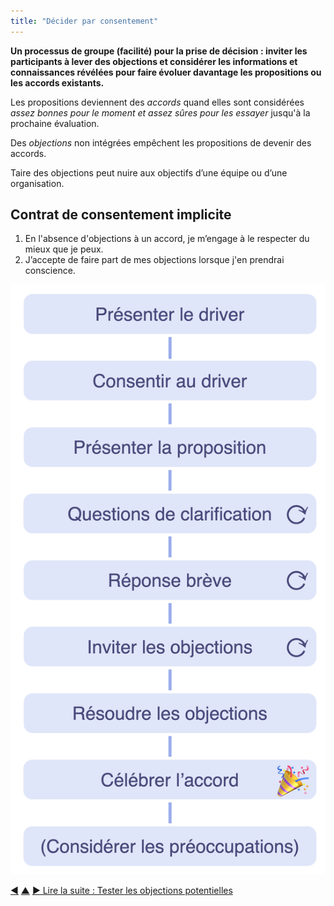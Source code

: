 ```yaml
---
title: "Décider par consentement"
---
```



<strong>Un processus de groupe (facilité) pour la prise de décision : inviter les participants à lever des objections et considérer les informations et connaissances révélées pour faire évoluer davantage les propositions ou les accords existants.</strong>

Les propositions deviennent des <dfn data-info="Accord: Une ligne directrice, un processus ou protocole établi de le but de guider le flux de valeur.">accords</dfn> quand elles sont considérées *assez bonnes pour le moment et assez sûres pour les essayer* jusqu'à la prochaine évaluation.

Des <dfn data-info="Objection: Un argument relatif à un accord (proposé) ou une activité qui révèle les conséquences inattendues que vous préféreriez éviter, ou qui pourraient être améliorées.">objections</dfn> non intégrées empêchent les propositions de devenir des accords.

Taire des objections peut nuire aux objectifs d’une équipe ou d’une organisation.

## Contrat de consentement implicite

1. En l'absence d'objections à un accord, je m’engage à le respecter du mieux que je peux.
2. J’accepte de faire part de mes objections lorsque j'en prendrai conscience.

![Décider par consentement](img/agreements/consent-decision-making.png)

<div class="bottom-nav">
<a href="describe-organizational-drivers.html" title="Retour à : Décrire les drivers organisationnels">◀</a> <a href="co-creation-and-evolution.html" title="Remonter: Cocréer et évoluer">▲</a> <a href="test-arguments-qualify-as-objections.html" title="Lire la suite : Tester les objections potentielles">▶ Lire la suite : Tester les objections potentielles</a>
</div>


<script type="text/javascript">
Mousetrap.bind('g n', function() {
    window.location.href = 'test-arguments-qualify-as-objections.html';
    return false;
});
</script>

